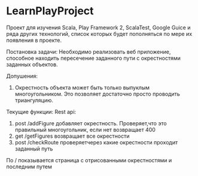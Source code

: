 # LearnPlayProject
Проект для изучения Scala, Play Framework 2, ScalaTest, Google Guice и ряда других технологий,
список которых будет пополняться по мере их появления в проекте.

Постановка задачи:
Необходимо реализовать веб приложение, способное находить пересечение заданного пути с окрестностями заданных объектов.

Допушения:
1) Окрестность объекта может быть только выпуклым многоугольником. Это позволяет достаточно просто проводить триангуляцию.

Текущие функции:
Rest api:
1) post /addFigure  добавляет окрестность. Проверяет,что это правильный многоугольник, если нет возвращает 400
2) get /getFigures возвращает все окрестности
3) post /checkRoute  проверяетчерез какие окрестности проходит заданный путь

По /  показывается страница с отрисованными окрестностями и последним путем
